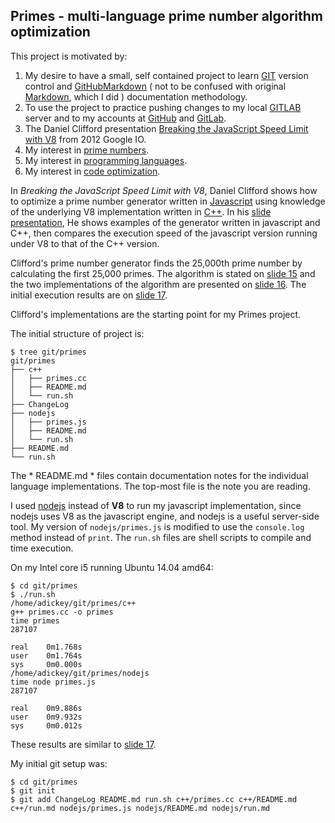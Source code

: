 ## Primes - multi-language prime number algorithm optimization

This project is motivated by:

1. My desire to have a small, self contained project to learn [GIT][] version control and [GitHubMarkdown][] ( not to be confused with original [Markdown][], which I did ) documentation methodology.
2. To use the project to practice pushing changes to my local [GITLAB][] server and to my accounts at [GitHub][] and [GitLab][].
3. The Daniel Clifford presentation [Breaking the JavaScript Speed Limit with V8][] from 2012 Google IO.
4. My interest in [prime numbers][].
5. My interest in [programming languages][].
6. My interest in [code optimization][].

In _Breaking the JavaScript Speed Limit with V8_, Daniel Clifford shows how to optimize a prime number generator written in [Javascript][]
using knowledge of the underlying V8 implementation written in [C++][]. In his [slide presentation][], He shows examples of the generator written in javascript and C++,
then compares the execution speed of the javascript version running under V8 to that of the C++ version.

Clifford's prime number generator finds the 25,000th prime number by calculating the first 25,000 primes. The algorithm is stated on [slide 15][] and
the two implementations of the algorithm are presented on [slide 16][]. The initial execution results are on [slide 17][].

Clifford's implementations are the starting point for my Primes project. 

The initial structure of project is:

    $ tree git/primes
    git/primes
    ├── c++
    │   ├── primes.cc
    │   ├── README.md
    │   └── run.sh
    ├── ChangeLog
    ├── nodejs
    │   ├── primes.js
    │   ├── README.md
    │   └── run.sh
    ├── README.md
    └── run.sh


The * README.md * files contain documentation notes for the individual language implementations. 
The top-most file is the note you are reading.
 
I used [nodejs][] instead of **V8** to run my javascript implementation, since nodejs uses V8 as the javascript engine,
and nodejs is a useful server-side tool. My version of `nodejs/primes.js` is modified to use the `console.log` method instead
of `print`. The `run.sh` files are shell scripts to compile and time execution.

On my Intel core i5 running Ubuntu 14.04 amd64:

    $ cd git/primes
    $ ./run.sh
    /home/adickey/git/primes/c++
    g++ primes.cc -o primes
    time primes
    287107
    
    real    0m1.768s
    user    0m1.764s
    sys     0m0.000s
    /home/adickey/git/primes/nodejs
    time node primes.js
    287107
    
    real    0m9.886s
    user    0m9.932s
    sys     0m0.012s

These results are similar to [slide 17][].

My initial git setup was:

    $ cd git/primes
    $ git init
    $ git add ChangeLog README.md run.sh c++/primes.cc c++/README.md c++/run.md nodejs/primes.js nodejs/README.md nodejs/run.md

[GIT]: https://git-scm.com/book/en/v2/Getting-Started-About-Version-Control
[GITLAB]: https://about.gitlab.com/
[GitHub]: https://github.com/alandickey
[GitLab]: https://gitlab.com/u/alandickey
[GitHubMarkdown]: https://guides.github.com/features/mastering-markdown/
[Markdown]: http://daringfireball.net/
[Breaking the JavaScript Speed Limit with V8]: https://developers.google.com/v8/videos#video0a
[slide presentation]: http://v8-io12.appspot.com/
[slide 15]: http://v8-io12.appspot.com/#15
[slide 16]: http://v8-io12.appspot.com/#16
[slide 17]: http://v8-io12.appspot.com/#17
[prime numbers]: https://en.wikipedia.org/wiki/Prime_number
[programming languages]: https://en.wikipedia.org/wiki/Programming_language
[code optimization]: http://c2.com/cgi/wiki?RulesOfOptimizationi
[C++]: http://en.cppreference.com/w/
[Javascript]: http://www.ecma-international.org/ecma-262/6.0/
[nodejs]: https://nodejs.org

